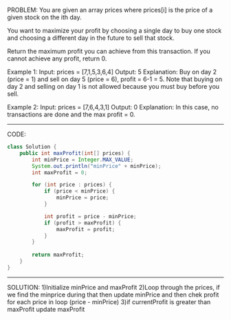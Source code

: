 PROBLEM:
You are given an array prices where prices[i] is the price of a given stock on the ith day.

You want to maximize your profit by choosing a single day to buy one stock and choosing a different day in the future to sell that stock.

Return the maximum profit you can achieve from this transaction. If you cannot achieve any profit, return 0.

Example 1:
Input: prices = [7,1,5,3,6,4]
Output: 5
Explanation: Buy on day 2 (price = 1) and sell on day 5 (price = 6), profit = 6-1 = 5.
Note that buying on day 2 and selling on day 1 is not allowed because you must buy before you sell.

Example 2:
Input: prices = [7,6,4,3,1]
Output: 0
Explanation: In this case, no transactions are done and the max profit = 0.

---

CODE:

```java
class Solution {
    public int maxProfit(int[] prices) {
        int minPrice = Integer.MAX_VALUE;
        System.out.println("minPrice" + minPrice);
        int maxProfit = 0; 

        for (int price : prices) {
            if (price < minPrice) {
                minPrice = price;
            }

            int profit = price - minPrice;
            if (profit > maxProfit) {
                maxProfit = profit;
            }
        }
        
        return maxProfit;
    }
}
```

---

SOLUTION:
1)Initialize minPrice and maxProfit
2)Loop through the prices, if we find the minprice during that then update minPrice
and then chek profit for each price in loop (price - minPrice) 
3)if currentProfit is greater than maxProfit update maxProfit
